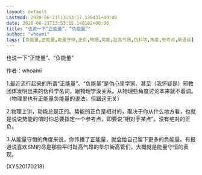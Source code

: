 ```yaml
---
layout: default
Lastmod: 2020-06-21T13:53:17.130431+00:00
date: 2020-06-21T13:53:15.140182+00:00
title: "也说一下“正能量”、“负能量”"
author: "whoami"
tags: [负能量,正能量,能量守恒,正负,物理,势能,趾高气昂,伪科学,角度,参考点,新语丝]
---
```


也说一下“正能量”、“负能量”

作者：whoami

1.最近流行起来的所谓“正能量”、“负能量”是伪心里学家、甚至（我怀疑是）邪教团体发明出来的伪科学名词，跟物理学没关系。从物理些角度讨论本来就不着调。（物理里也有正能量负能量的说法，但跟这无关）

2.物理上讲，动能总是正的。势能的正负是相对的，取决于你从什么地方看，也就是说说势能的值时你总要指定一个参考点，即要说“相对于某点”。没有绝对的正负。

3.从能量守恒的角度来说，你传播了正能量，就会给自己留下更多的负能量。有报道说喜欢SM的尽是那些平时趾高气昂的华尔街高管们，大概就是能量守恒的表现。

(XYS20170218)

